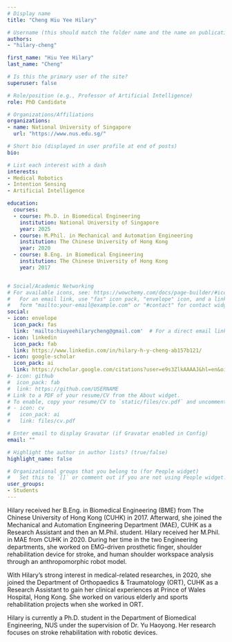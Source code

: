 ```yaml
---
# Display name
title: "Cheng Hiu Yee Hilary"

# Username (this should match the folder name and the name on publications)
authors:
- "hilary-cheng"

first_name: "Hiu Yee Hilary"
last_name: "Cheng"

# Is this the primary user of the site?
superuser: false

# Role/position (e.g., Professor of Artificial Intelligence)
role: PhD Candidate

# Organizations/Affiliations
organizations:
- name: National University of Singapore
  url: "https://www.nus.edu.sg/"

# Short bio (displayed in user profile at end of posts)
bio: 

# List each interest with a dash
interests:
- Medical Robotics
- Intention Sensing
- Artificial Intelligence

education:
  courses:
  - course: Ph.D. in Biomedical Engineering
    institution: National University of Singapore
    year: 2025
  - course: M.Phil. in Mechanical and Automation Engineering
    institution: The Chinese University of Hong Kong
    year: 2020
  - course: B.Eng. in Biomedical Engineering
    institution: The Chinese University of Hong Kong
    year: 2017


# Social/Academic Networking
# For available icons, see: https://wowchemy.com/docs/page-builder/#icons
#   For an email link, use "fas" icon pack, "envelope" icon, and a link in the
#   form "mailto:your-email@example.com" or "#contact" for contact widget.
social:
- icon: envelope
  icon_pack: fas
  link: 'mailto:hiuyeehilarycheng@gmail.com'  # For a direct email link, use "mailto:test@example.org".
- icon: linkedin
  icon_pack: fab
  link: https://www.linkedin.com/in/hilary-h-y-cheng-ab157b121/
- icon: google-scholar
  icon_pack: ai
  link: https://scholar.google.com/citations?user=e9s3ZlkAAAAJ&hl=en&oi=ao
#- icon: github
#  icon_pack: fab
#  link: https://github.com/USERNAME
# Link to a PDF of your resume/CV from the About widget.
# To enable, copy your resume/CV to `static/files/cv.pdf` and uncomment the lines below.
# - icon: cv
#   icon_pack: ai
#   link: files/cv.pdf

# Enter email to display Gravatar (if Gravatar enabled in Config)
email: ""

# Highlight the author in author lists? (true/false)
highlight_name: false

# Organizational groups that you belong to (for People widget)
#   Set this to `[]` or comment out if you are not using People widget.
user_groups:
- Students
---
```


Hilary received her B.Eng. in Biomedical Engineering (BME) from The Chinese University of Hong Kong (CUHK) in 2017. Afterward, she joined the Mechanical and Automation Engineering Department (MAE), CUHK as a Research Assistant and then an M.Phil. student. Hilary received her M.Phil. in MAE from CUHK in 2020. During her time in the two Engineering departments, she worked on EMG-driven prosthetic finger, shoulder rehabilitation device for stroke, and human shoulder workspace analysis through an anthropomorphic robot model.

With Hilary’s strong interest in medical-related researches, in 2020, she joined the Department of Orthopaedics & Traumatology (ORT), CUHK as a Research Assistant to gain her clinical experiences at Prince of Wales Hospital, Hong Kong. She worked on various elderly and sports rehabilitation projects when she worked in ORT.

Hilary is currently a Ph.D. student in the Department of Biomedical Engineering, NUS under the supervision of Dr. Yu Haoyong. Her research focuses on stroke rehabilitation with robotic devices.
